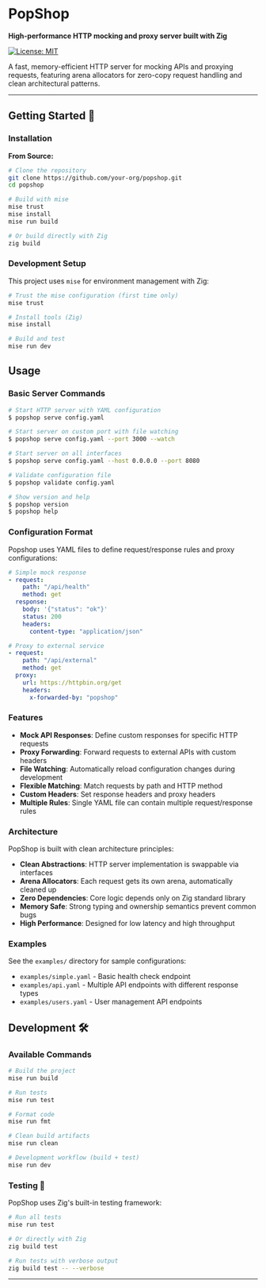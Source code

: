 # PopShop

**High-performance HTTP mocking and proxy server built with Zig**

[![License: MIT][license_badge]][license_link]

A fast, memory-efficient HTTP server for mocking APIs and proxying requests, featuring arena allocators for zero-copy request handling and clean architectural patterns.

---

## Getting Started 🚀

### Installation

**From Source:**

```sh
# Clone the repository
git clone https://github.com/your-org/popshop.git
cd popshop

# Build with mise
mise trust
mise install
mise run build

# Or build directly with Zig
zig build
```

### Development Setup

This project uses `mise` for environment management with Zig:

```sh
# Trust the mise configuration (first time only)
mise trust

# Install tools (Zig)
mise install

# Build and test
mise run dev
```

## Usage

### Basic Server Commands

```sh
# Start HTTP server with YAML configuration
$ popshop serve config.yaml

# Start server on custom port with file watching
$ popshop serve config.yaml --port 3000 --watch

# Start server on all interfaces
$ popshop serve config.yaml --host 0.0.0.0 --port 8080

# Validate configuration file
$ popshop validate config.yaml

# Show version and help
$ popshop version
$ popshop help
```

### Configuration Format

Popshop uses YAML files to define request/response rules and proxy configurations:

```yaml
# Simple mock response
- request:
    path: "/api/health"
    method: get
  response:
    body: '{"status": "ok"}'
    status: 200
    headers:
      content-type: "application/json"

# Proxy to external service
- request:
    path: "/api/external"
    method: get
  proxy:
    url: https://httpbin.org/get
    headers:
      x-forwarded-by: "popshop"
```

### Features

- **Mock API Responses**: Define custom responses for specific HTTP requests
- **Proxy Forwarding**: Forward requests to external APIs with custom headers
- **File Watching**: Automatically reload configuration changes during development
- **Flexible Matching**: Match requests by path and HTTP method
- **Custom Headers**: Set response headers and proxy headers
- **Multiple Rules**: Single YAML file can contain multiple request/response rules

### Architecture

PopShop is built with clean architecture principles:

- **Clean Abstractions**: HTTP server implementation is swappable via interfaces
- **Arena Allocators**: Each request gets its own arena, automatically cleaned up
- **Zero Dependencies**: Core logic depends only on Zig standard library
- **Memory Safe**: Strong typing and ownership semantics prevent common bugs
- **High Performance**: Designed for low latency and high throughput

### Examples

See the `examples/` directory for sample configurations:

- `examples/simple.yaml` - Basic health check endpoint
- `examples/api.yaml` - Multiple API endpoints with different response types
- `examples/users.yaml` - User management API endpoints

## Development 🛠️

### Available Commands

```sh
# Build the project
mise run build

# Run tests
mise run test

# Format code
mise run fmt

# Clean build artifacts
mise run clean

# Development workflow (build + test)
mise run dev
```

### Testing 🧪

PopShop uses Zig's built-in testing framework:

```sh
# Run all tests
mise run test

# Or directly with Zig
zig build test

# Run tests with verbose output
zig build test -- --verbose
```

---

[license_badge]: https://img.shields.io/badge/license-MIT-blue.svg
[license_link]: https://opensource.org/licenses/MIT